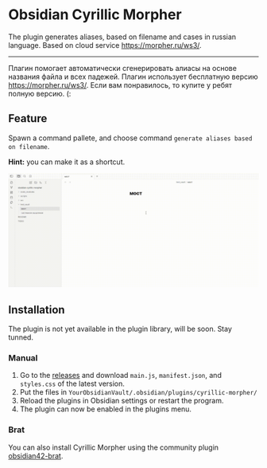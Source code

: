 # Obsidian Cyrillic Morpher

The plugin generates aliases, based on filename and cases in russian language. Based on cloud service https://morpher.ru/ws3/.

---

Плагин помогает автоматически сгенерировать алиасы на основе названия файла и всех падежей. Плагин использует бесплатную версию https://morpher.ru/ws3/. Если вам понравилось, то купите у ребят полную версию. (:

## Feature

Spawn a command pallete, and choose command `generate aliases based on filename`.

**Hint:** you can make it as a shortcut.

![demo](/images/demo.gif)

## Installation

The plugin is not yet available in the plugin library, will be soon. Stay tunned.

### Manual

1.  Go to the [releases](https://github.com/vanadium23/obsidian-cyrillic-morpher/releases) and download `main.js`, `manifest.json`, and `styles.css` of the latest version.
2.  Put the files in `YourObsidianVault/.obsidian/plugins/cyrillic-morpher/`
3.  Reload the plugins in Obsidian settings or restart the program.
4.  The plugin can now be enabled in the plugins menu.

### Brat

You can also install Cyrillic Morpher using the community plugin [obsidian42-brat](https://github.com/TfTHacker/obsidian42-brat).
